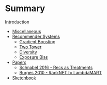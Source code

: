 # Summary

[Introduction](intro.md)

- [Miscellaneous](./misc.md)
- [Recommender Systems]()
    - [Gradient Boosting](./gradient_boosting.md)
    - [Two Tower]()
    - [Diversity]()
    - [Exposure Bias]()
- [Papers](./papers.md)
    - [Schnabel 2016 - Recs as Treatments](./schnabel_2016.md)
    - [Burges 2010 - RankNET to LambdaMART](./burges_2010.md)
- [Sketchbook](./sketch.md)
